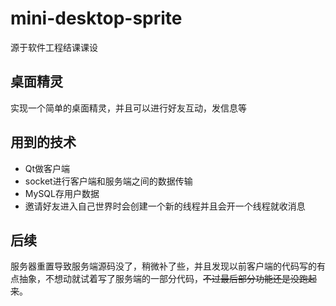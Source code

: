 # mini-desktop-sprite
源于软件工程结课课设

## 桌面精灵
实现一个简单的桌面精灵，并且可以进行好友互动，发信息等

## 用到的技术
+ Qt做客户端
+ socket进行客户端和服务端之间的数据传输
+ MySQL存用户数据
+ 邀请好友进入自己世界时会创建一个新的线程并且会开一个线程就收消息

## 后续
服务器重置导致服务端源码没了，稍微补了些，并且发现以前客户端的代码写的有点抽象，不想动就试着写了服务端的一部分代码，~~不过最后部分功能还是没跑起来~~。
